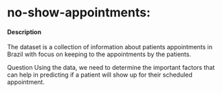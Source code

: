 # no-show-appointments:
#### Description
The dataset is a collection of information about patients appointments in Brazil with focus on keeping to the appointments by the patients.

Question
Using the data, we need to determine the important factors that can help in predicting if a patient will show up for their scheduled appointment.


